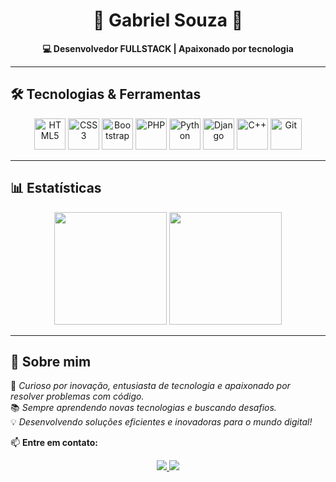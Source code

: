<h1 align="center">🚀 Gabriel Souza 👾</h1>
<p align="center">
  <strong>💻 Desenvolvedor FULLSTACK | Apaixonado por tecnologia</strong>
</p>

---

## 🛠️ Tecnologias & Ferramentas  

<div align="center">
  
  <img src="https://cdn.jsdelivr.net/gh/devicons/devicon@latest/icons/html5/html5-original.svg" width="50px" alt="HTML5"/>
  <img src="https://cdn.jsdelivr.net/gh/devicons/devicon@latest/icons/css3/css3-original.svg" width="50px" alt="CSS3"/>
  <img src="https://cdn.jsdelivr.net/gh/devicons/devicon@latest/icons/bootstrap/bootstrap-original.svg" width="50px" alt="Bootstrap"/>
  <img src="https://cdn.jsdelivr.net/gh/devicons/devicon@latest/icons/php/php-original.svg" width="50px" alt="PHP"/>
  <img src="https://cdn.jsdelivr.net/gh/devicons/devicon@latest/icons/python/python-original.svg" width="50px" alt="Python"/>
  <img src="https://cdn.jsdelivr.net/gh/devicons/devicon@latest/icons/django/django-plain.svg" width="50px" alt="Django"/>
  <img src="https://cdn.jsdelivr.net/gh/devicons/devicon@latest/icons/cplusplus/cplusplus-original.svg" width="50px" alt="C++"/>
  <img src="https://cdn.jsdelivr.net/gh/devicons/devicon@latest/icons/git/git-original.svg" width="50px" alt="Git"/>

</div>

---

## 📊 Estatísticas  

<div align="center">
  
  <img height="180em" src="https://github-readme-stats.vercel.app/api?username=gabrielsouza06&show_icons=true&theme=radical&hide_border=true&count_private=true"/>
  <img height="180em" src="https://github-readme-stats.vercel.app/api/top-langs/?username=gabrielsouza06&layout=compact&theme=radical&hide_border=true"/>

</div>

---

## 🚀 Sobre mim  

📌 *Curioso por inovação, entusiasta de tecnologia e apaixonado por resolver problemas com código.*  
📚 *Sempre aprendendo novas tecnologias e buscando desafios.*  
💡 *Desenvolvendo soluções eficientes e inovadoras para o mundo digital!*  

📫 **Entre em contato:**  
<p align="center">
  <a href="https://www.linkedin.com/in/gabriel-souza-vieira-14066b322/" target="_blank">
    <img src="https://img.shields.io/badge/LinkedIn-Gabriel%20Souza%20Vieira-blue?style=for-the-badge&logo=linkedin"/>
  </a>
  <a href="mailto:gabrielsouzavieira834@gmail.com">
    <img src="https://img.shields.io/badge/Email-gabrielsouzavieira834@gmail.com-red?style=for-the-badge&logo=gmail"/>
  </a>
</p>
